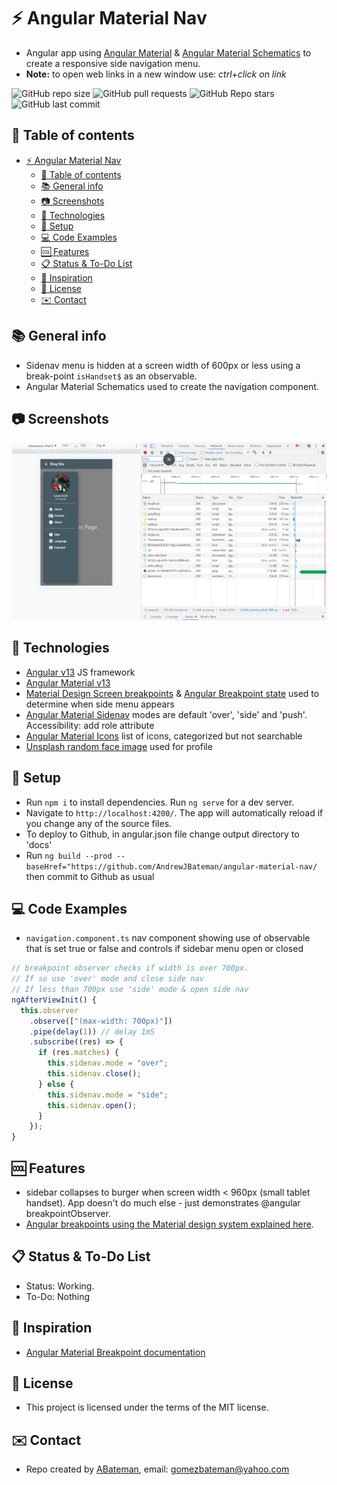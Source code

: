 # :zap: Angular Material Nav

* Angular app using [Angular Material](https://material.angular.io/) & [Angular Material Schematics](https://material.angular.io/guide/schematics) to create a responsive side navigation menu.
* **Note:** to open web links in a new window use: _ctrl+click on link_

![GitHub repo size](https://img.shields.io/github/repo-size/AndrewJBateman/angular-material-nav?style=plastic)
![GitHub pull requests](https://img.shields.io/github/issues-pr/AndrewJBateman/angular-material-nav?style=plastic)
![GitHub Repo stars](https://img.shields.io/github/stars/AndrewJBateman/angular-material-nav?style=plastic)
![GitHub last commit](https://img.shields.io/github/last-commit/AndrewJBateman/angular-material-nav?style=plastic)

## :page_facing_up: Table of contents

* [:zap: Angular Material Nav](#zap-angular-material-nav)
  * [:page_facing_up: Table of contents](#page_facing_up-table-of-contents)
  * [:books: General info](#books-general-info)
  * [:camera: Screenshots](#camera-screenshots)
  * [:signal_strength: Technologies](#signal_strength-technologies)
  * [:floppy_disk: Setup](#floppy_disk-setup)
  * [:computer: Code Examples](#computer-code-examples)
  * [:cool: Features](#cool-features)
  * [:clipboard: Status & To-Do List](#clipboard-status--to-do-list)
  * [:clap: Inspiration](#clap-inspiration)
  * [:file_folder: License](#file_folder-license)
  * [:envelope: Contact](#envelope-contact)

## :books: General info

* Sidenav menu is hidden at a screen width of 600px or less using a break-point `isHandset$` as an observable.
* Angular Material Schematics used to create the navigation component.


## :camera: Screenshots

![Example screenshot](./img/nav.png)

## :signal_strength: Technologies

* [Angular v13](https://angular.io/) JS framework
* [Angular Material v13](https://material.angular.io/)
* [Material Design Screen breakpoints](https://material.io/design/layout/responsive-layout-grid.html#breakpoints) & [Angular Breakpoint state](https://material.angular.io/cdk/layout/api) used to determine when side menu appears
* [Angular Material Sidenav](https://material.angular.io/components/sidenav/overview) modes are default 'over', 'side' and 'push'. Accessibility: add role attribute
* [Angular Material Icons](https://www.angularjswiki.com/angular/angular-material-icons-list-mat-icon-list/) list of icons, categorized but not searchable
* [Unsplash random face image](https://awik.io/generate-random-images-unsplash-without-using-api/) used for profile

## :floppy_disk: Setup

* Run `npm i` to install dependencies. Run `ng serve` for a dev server.
* Navigate to `http://localhost:4200/`. The app will automatically reload if you change any of the source files.
* To deploy to Github, in angular.json file change output directory to 'docs'
* Run `ng build --prod --baseHref="https://github.com/AndrewJBateman/angular-material-nav/` then commit to Github as usual

## :computer: Code Examples

* `navigation.component.ts` nav component showing use of observable that is set true or false and controls if sidebar menu open or closed

```typescript
// breakpoint observer checks if width is over 700px.
// If so use 'over' mode and close side nav
// If less than 700px use 'side' mode & open side nav
ngAfterViewInit() {
  this.observer
    .observe(["(max-width: 700px)"])
    .pipe(delay(1)) // delay 1mS
    .subscribe((res) => {
      if (res.matches) {
        this.sidenav.mode = "over";
        this.sidenav.close();
      } else {
        this.sidenav.mode = "side";
        this.sidenav.open();
      }
    });
}
```

## :cool: Features

* sidebar collapses to burger when screen width < 960px (small tablet handset). App doesn't do much else - just demonstrates @angular breakpointObserver.
* [Angular breakpoints using the Material design system explained here](https://material.angular.io/cdk/layout/overview).

## :clipboard: Status & To-Do List

* Status: Working.
* To-Do: Nothing

## :clap: Inspiration

* [Angular Material Breakpoint documentation](https://material.angular.io/cdk/layout/api)

## :file_folder: License

* This project is licensed under the terms of the MIT license.

## :envelope: Contact

* Repo created by [ABateman](https://github.com/AndrewJBateman), email: gomezbateman@yahoo.com
